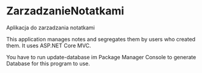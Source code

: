 # ZarzadzanieNotatkami
Aplikacja do zarzadzania notatkami

This application manages notes and segregates them by users who created them.
It uses ASP.NET Core MVC.

You have to run update-database im Package Manager Console to generate Database for this program to use.
